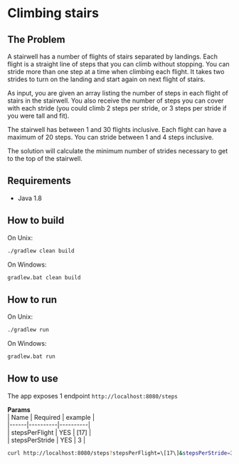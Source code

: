 # Climbing stairs

## The Problem
A stairwell has a number of flights of stairs separated by landings. 
Each flight is a straight line of steps that you can climb without stopping.  You can stride more than one step at a time when climbing each flight.
It takes two strides to turn on the landing and start again on next flight of stairs.

As input, you are given an array listing the number of steps in each flight of stairs in the stairwell.  You also receive the number of steps you can cover with each stride (you could climb 2 steps per stride, or 3 steps per stride if you were tall and fit).

The stairwell has between 1 and 30 flights inclusive.  Each flight can have a maximum of 20 steps.  You can stride between 1 and 4 steps inclusive.

The solution will calculate the minimum number of strides necessary to get to the top of the stairwell.

## Requirements

- Java 1.8

## How to build

On Unix:
```bash
./gradlew clean build
```

On Windows:
```bash
gradlew.bat clean build
```

## How to run
On Unix:
```bash
./gradlew run
```

On Windows:
```bash
gradlew.bat run
```

## How to use
The app exposes 1 endpoint `http://localhost:8080/steps`

**Params**  
| Name | Required | example |  
|------|----------|----------|  
| stepsPerFlight | YES | [17] |  
| stepsPerStride | YES | 3 |

```bash
curl http://localhost:8080/steps?stepsPerFlight=\[17\]&stepsPerStride=3
```